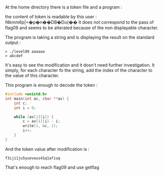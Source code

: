 At the home directory there is a token file and a program :

the content of token is readable by this user : f4kmm6p|=�p�n��DB�Du{��
It does not correspond to the pass of flag09 and seems to be alterated because of the non displayable character.

The program is taking a string and is displaying the result on the standard output :

	> ./level09 aaaaaa
	> abcdef

It's easy to see the modification and it dosn't need further investigation.
It simply, for each character fo the string, add the index of the character to the value of this character.

This program is enough to decode the token :

```c
#include <unistd.h>
int main(int ac, char **av) {
	int c;
	int i = 0;

	while (av[1][i]) {
		c = av[1][i] - i;
		write(1, &c, 1);
		i++;
	}
}
```

And the token value after modification is :

	f3iji1ju5yuevaus41q1afiuq

That's enough to reach flag09 and use getflag